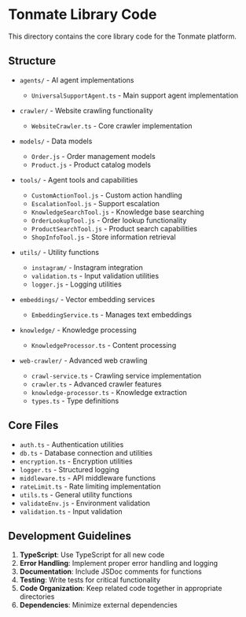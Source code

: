 # Tonmate Library Code

This directory contains the core library code for the Tonmate platform.

## Structure

- `agents/` - AI agent implementations
  - `UniversalSupportAgent.ts` - Main support agent implementation

- `crawler/` - Website crawling functionality
  - `WebsiteCrawler.ts` - Core crawler implementation

- `models/` - Data models
  - `Order.js` - Order management models
  - `Product.js` - Product catalog models

- `tools/` - Agent tools and capabilities
  - `CustomActionTool.js` - Custom action handling
  - `EscalationTool.js` - Support escalation
  - `KnowledgeSearchTool.js` - Knowledge base searching
  - `OrderLookupTool.js` - Order lookup functionality
  - `ProductSearchTool.js` - Product search capabilities
  - `ShopInfoTool.js` - Store information retrieval

- `utils/` - Utility functions
  - `instagram/` - Instagram integration
  - `validation.ts` - Input validation utilities
  - `logger.js` - Logging utilities

- `embeddings/` - Vector embedding services
  - `EmbeddingService.ts` - Manages text embeddings

- `knowledge/` - Knowledge processing
  - `KnowledgeProcessor.ts` - Content processing

- `web-crawler/` - Advanced web crawling
  - `crawl-service.ts` - Crawling service implementation
  - `crawler.ts` - Advanced crawler features
  - `knowledge-processor.ts` - Knowledge extraction
  - `types.ts` - Type definitions

## Core Files

- `auth.ts` - Authentication utilities
- `db.ts` - Database connection and utilities
- `encryption.ts` - Encryption utilities
- `logger.ts` - Structured logging
- `middleware.ts` - API middleware functions
- `rateLimit.ts` - Rate limiting implementation
- `utils.ts` - General utility functions
- `validateEnv.js` - Environment validation
- `validation.ts` - Input validation

## Development Guidelines

1. **TypeScript**: Use TypeScript for all new code
2. **Error Handling**: Implement proper error handling and logging
3. **Documentation**: Include JSDoc comments for functions
4. **Testing**: Write tests for critical functionality
5. **Code Organization**: Keep related code together in appropriate directories
6. **Dependencies**: Minimize external dependencies
